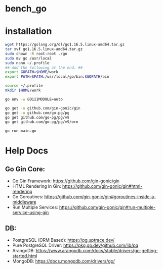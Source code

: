 # bench_go

# installation
```bash
wget https://golang.org/dl/go1.16.5.linux-amd64.tar.gz
tar xvf go1.16.5.linux-amd64.tar.gz 
sudo chown -R root:root ./go
sudo mv go /usr/local
sudo nano ~/.profile
## Add the following at the end: ##
export GOPATH=$HOME/work
export PATH=$PATH:/usr/local/go/bin:$GOPATH/bin

source ~/.profile
mkdir $HOME/work

go env -w GO111MODULE=auto

go get -u github.com/gin-gonic/gin
go get -u github.com/go-pg/pg
go get github.com/go-pg/pg/v9
go get github.com/go-pg/pg/v9/orm

go run main.go
```

# Help Docs
## Go Gin Core:
- Go Gin Framework: https://github.com/gin-gonic/gin
- HTML Rendering in Gin: https://github.com/gin-gonic/gin#html-rendering
- Go Goroutines: https://github.com/gin-gonic/gin#goroutines-inside-a-middleware
- Run Multiple Services: https://github.com/gin-gonic/gin#run-multiple-service-using-gin

## DB:
- PostgreSQL (ORM Based): https://pg.uptrace.dev/
- Pure PostgreSQL Driver: https://pkg.go.dev/github.com/lib/pq
- ArangoDB: https://www.arangodb.com/docs/stable/drivers/go-getting-started.html
- MongoDB: https://docs.mongodb.com/drivers/go/
